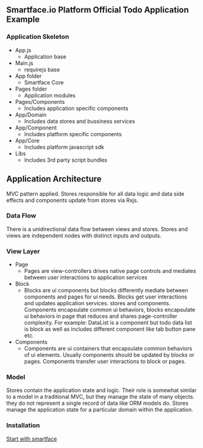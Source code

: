 ## Smartface.io Platform Official Todo Application Example

### Application Skeleton
- App.js
  - Application base
- Main.js
  - requirejs base
- App folder
  - Smartface Core   
- Pages folder
  - Application modules
- Pages/Components
  - Includes application specific components
- App/Domain
  - Includes data stores and bussiness services
- App/Component
  - Includes platform specific components
- App/Core
  - Includes platform javascript sdk
- Libs
  - Includes 3rd party script bundles

## Application Architecture
MVC pattern applied. Stores responsible for all data logic and data side effects and components update from stores via Rxjs.

### Data Flow
There is a unidirectional data flow between views and stores. Stores and views are independent nodes with distinct inputs and outputs.

### View Layer ###
- Page
  - Pages are view-controllers drives native page controls and mediates between user interactions to application services
- Block
  - Blocks are ui components but blocks differently mediate between components and pages for ui needs. Blocks get user interactions and updates application services. stores and components. Components encapsulate common ui behaviors, blocks encapsulate ui behaviors in page that reduces and shares page-controller complexity. For example: DataList is a component but todo data list is block as well as includes different component like tab button pane etc.
- Components
   - Components are ui containers that encapsulate common behaviors  of ui elements. Usually components should be updated by blocks or pages. Components transfer user interactions to block or pages.

### Model ###
Stores contain the application state and logic. Their role is somewhat similar to a model in a traditional MVC, but they manage the state of many objects. they do not represent a single record of data like ORM models do. Stores manage the application state for a particular domain within the application.

### Installation
[Start with smartface](https://smartface.atlassian.net/wiki/pages/viewpage.action?pageId=8486965)
